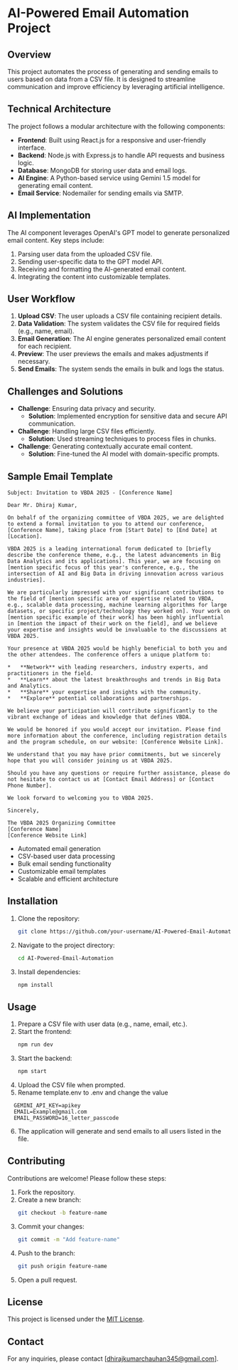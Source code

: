 # AI-Powered Email Automation Project

## Overview

This project automates the process of generating and sending emails to users based on data from a CSV file. It is designed to streamline communication and improve efficiency by leveraging artificial intelligence.

## Technical Architecture

The project follows a modular architecture with the following components:

- **Frontend**: Built using React.js for a responsive and user-friendly interface.
- **Backend**: Node.js with Express.js to handle API requests and business logic.
- **Database**: MongoDB for storing user data and email logs.
- **AI Engine**: A Python-based service using Gemini 1.5 model for generating email content.
- **Email Service**: Nodemailer for sending emails via SMTP.

## AI Implementation

The AI component leverages OpenAI's GPT model to generate personalized email content. Key steps include:

1. Parsing user data from the uploaded CSV file.
2. Sending user-specific data to the GPT model API.
3. Receiving and formatting the AI-generated email content.
4. Integrating the content into customizable templates.

## User Workflow

1. **Upload CSV**: The user uploads a CSV file containing recipient details.
2. **Data Validation**: The system validates the CSV file for required fields (e.g., name, email).
3. **Email Generation**: The AI engine generates personalized email content for each recipient.
4. **Preview**: The user previews the emails and makes adjustments if necessary.
5. **Send Emails**: The system sends the emails in bulk and logs the status.

## Challenges and Solutions

- **Challenge**: Ensuring data privacy and security.
  - **Solution**: Implemented encryption for sensitive data and secure API communication.
- **Challenge**: Handling large CSV files efficiently.
  - **Solution**: Used streaming techniques to process files in chunks.
- **Challenge**: Generating contextually accurate email content.
  - **Solution**: Fine-tuned the AI model with domain-specific prompts.

## Sample Email Template

```plaintext
Subject: Invitation to VBDA 2025 - [Conference Name]

Dear Mr. Dhiraj Kumar,

On behalf of the organizing committee of VBDA 2025, we are delighted to extend a formal invitation to you to attend our conference, [Conference Name], taking place from [Start Date] to [End Date] at [Location].

VBDA 2025 is a leading international forum dedicated to [briefly describe the conference theme, e.g., the latest advancements in Big Data Analytics and its applications]. This year, we are focusing on [mention specific focus of this year's conference, e.g., the intersection of AI and Big Data in driving innovation across various industries].

We are particularly impressed with your significant contributions to the field of [mention specific area of expertise related to VBDA, e.g., scalable data processing, machine learning algorithms for large datasets, or specific project/technology they worked on]. Your work on [mention specific example of their work] has been highly influential in [mention the impact of their work on the field], and we believe your expertise and insights would be invaluable to the discussions at VBDA 2025.

Your presence at VBDA 2025 would be highly beneficial to both you and the other attendees. The conference offers a unique platform to:

*   **Network** with leading researchers, industry experts, and practitioners in the field.
*   **Learn** about the latest breakthroughs and trends in Big Data and Analytics.
*   **Share** your expertise and insights with the community.
*   **Explore** potential collaborations and partnerships.

We believe your participation will contribute significantly to the vibrant exchange of ideas and knowledge that defines VBDA.

We would be honored if you would accept our invitation. Please find more information about the conference, including registration details and the program schedule, on our website: [Conference Website Link].

We understand that you may have prior commitments, but we sincerely hope that you will consider joining us at VBDA 2025.

Should you have any questions or require further assistance, please do not hesitate to contact us at [Contact Email Address] or [Contact Phone Number].

We look forward to welcoming you to VBDA 2025.

Sincerely,

The VBDA 2025 Organizing Committee
[Conference Name]
[Conference Website Link]
```

- Automated email generation
- CSV-based user data processing
- Bulk email sending functionality
- Customizable email templates
- Scalable and efficient architecture

## Installation

1. Clone the repository:
   ```bash
   git clone https://github.com/your-username/AI-Powered-Email-Automation.git
   ```
2. Navigate to the project directory:
   ```bash
   cd AI-Powered-Email-Automation
   ```
3. Install dependencies:
   ```bash
   npm install
   ```

## Usage

1. Prepare a CSV file with user data (e.g., name, email, etc.).
2. Start the frontend:
   ```bash
   npm run dev
   ```
3. Start the backend:
   ```bash
   npm start
   ```
4. Upload the CSV file when prompted.
5. Rename template.env to .env and change the value
  ```
    GEMINI_API_KEY=apikey
    EMAIL=Example@gmail.com
    EMAIL_PASSWORD=16_letter_passcode
```
6. The application will generate and send emails to all users listed in the file.

## Contributing

Contributions are welcome! Please follow these steps:

1. Fork the repository.
2. Create a new branch:
   ```bash
   git checkout -b feature-name
   ```
3. Commit your changes:
   ```bash
   git commit -m "Add feature-name"
   ```
4. Push to the branch:
   ```bash
   git push origin feature-name
   ```
5. Open a pull request.

## License

This project is licensed under the [MIT License](LICENSE).

## Contact

For any inquiries, please contact [dhirajkumarchauhan345@gmail.com].
